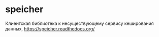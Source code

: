 speicher
========

Клиентская библиотека к несуществующему сервису кеширования данных, https://speicher.readthedocs.org/
